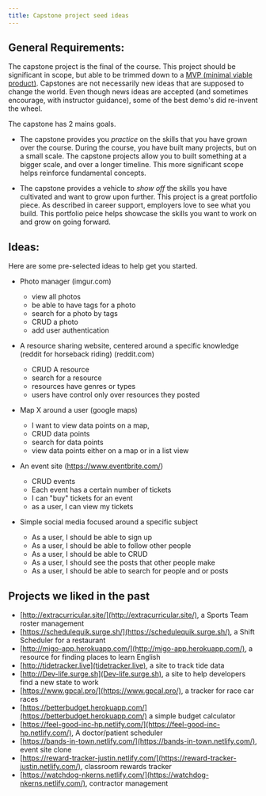 ```yaml
---
title: Capstone project seed ideas
---
```


## General Requirements:

The capstone project is the final of the course. This project should be significant in scope, but able to be trimmed down to a [MVP (minimal viable product)](https://www.freecodecamp.org/news/what-the-hell-does-minimum-viable-product-actually-mean-anyway-7d8f6a110f38/). Capstones are not necessarily new ideas that are supposed to change the world. Even though news ideas are accepted (and sometimes encourage, with instructor guidance), some of the best demo's did re-invent the wheel.

The capstone has 2 mains goals.

- The capstone provides you _practice_ on the skills that you have grown over the course. During the course, you have built many projects, but on a small scale. The capstone projects allow you to built something at a bigger scale, and over a longer timeline. This more significant scope helps reinforce fundamental concepts.

- The capstone provides a vehicle to _show off_ the skills you have cultivated and want to grow upon further. This project is a great portfolio piece. As described in career support, employers love to see what you build. This portfolio peice helps showcase the skills you want to work on and grow on going forward.

## Ideas:

Here are some pre-selected ideas to help get you started.

- Photo manager (imgur.com)

  - view all photos
  - be able to have tags for a photo
  - search for a photo by tags
  - CRUD a photo
  - add user authentication

- A resource sharing website, centered around a specific knowledge (reddit for horseback riding) (reddit.com)

  - CRUD A resource
  - search for a resource
  - resources have genres or types
  - users have control only over resources they posted

- Map X around a user (google maps)

  - I want to view data points on a map,
  - CRUD data points
  - search for data points
  - view data points either on a map or in a list view

- An event site (https://www.eventbrite.com/)

  - CRUD events
  - Each event has a certain number of tickets
  - I can "buy" tickets for an event
  - as a user, I can view my tickets

- Simple social media focused around a specific subject

  - As a user, I should be able to sign up
  - As a user, I should be able to follow other people
  - As a user, I should be able to CRUD
  - As a user, I should see the posts that other people make
  - As a user, I should be able to search for people and or posts

## Projects we liked in the past

- [http://extracurricular.site/](http://extracurricular.site/), a Sports Team roster management
- [https://schedulequik.surge.sh/](https://schedulequik.surge.sh/), a Shift Scheduler for a restaurant
- [http://migo-app.herokuapp.com/](http://migo-app.herokuapp.com/), a resource for finding places to learn English
- [http://tidetracker.live](tidetracker.live), a site to track tide data
- [http://Dev-life.surge.sh](Dev-life.surge.sh), a site to help developers find a new state to work
- [https://www.gpcal.pro/](https://www.gpcal.pro/), a tracker for race car races
- [https://betterbudget.herokuapp.com/](https://betterbudget.herokuapp.com/) a simple budget calculator
- [https://feel-good-inc-hp.netlify.com/](https://feel-good-inc-hp.netlify.com/), A doctor/patient scheduler
- [https://bands-in-town.netlify.com/](https://bands-in-town.netlify.com/), event site clone
- [https://reward-tracker-justin.netlify.com/](https://reward-tracker-justin.netlify.com/), classroom rewards tracker
- [https://watchdog-nkerns.netlify.com/](https://watchdog-nkerns.netlify.com/), contractor management

